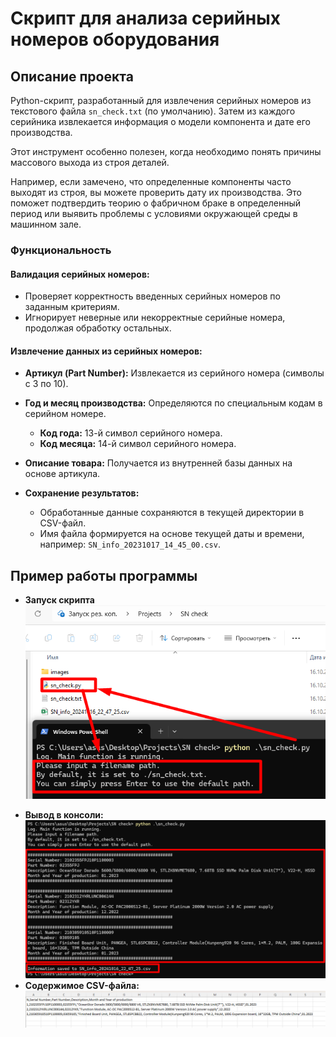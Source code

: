 # Скрипт для анализа серийных номеров оборудования

## Описание проекта

Python-скрипт, разработанный для извлечения серийных номеров из текстового файла `sn_check.txt` (по умолчанию). Затем из каждого серийника извлекается информация о модели компонента и дате его производства.

Этот инструмент особенно полезен, когда необходимо понять причины массового выхода из строя деталей. 

Например, если замечено, что определенные компоненты часто выходят из строя, вы можете проверить дату их производства. Это поможет подтвердить теорию о фабричном браке в определенный период или выявить проблемы с условиями окружающей среды в машинном зале.

### Функциональность

#### Валидация серийных номеров:

- Проверяет корректность введенных серийных номеров по заданным критериям.
- Игнорирует неверные или некорректные серийные номера, продолжая обработку остальных.

#### Извлечение данных из серийных номеров:

- **Артикул (Part Number):** Извлекается из серийного номера (символы с 3 по 10).
- **Год и месяц производства:** Определяются по специальным кодам в серийном номере.
  - **Код года:** 13-й символ серийного номера.
  - **Код месяца:** 14-й символ серийного номера.
- **Описание товара:** Получается из внутренней базы данных на основе артикула.

- **Сохранение результатов:**
    - Обработанные данные сохраняются в текущей директории в CSV-файл.
    - Имя файла формируется на основе текущей даты и времени, например: `SN_info_20231017_14_45_00.csv`.

## Пример работы программы

- **Запуск скрипта**  
  ![Скриншот запуска скрипта](images/Screenshot_1.png)</p> 
- **Вывод в консоли:**
  ![Скриншот запуска скрипта](images/Screenshot_2.png)
- **Содержимое CSV-файла:**
   ![Скриншот запуска скрипта](images/Screenshot_3.png)
